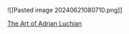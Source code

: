 ![[Pasted image 20240621080710.png]]

[The Art of Adrian Luchian](https://www.iamag.co/the-art-of-andrian-luchian/)

